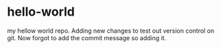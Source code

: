 # hello-world
my hellow world repo.
Adding new changes to test out version control on git. Now forgot to add the commit message so adding it.
